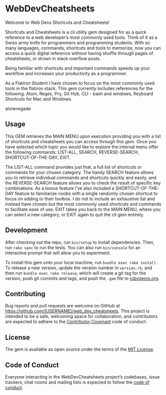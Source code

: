 # WebDevCheatsheets

Welcome to Web Devs Shortcuts and Cheatsheets!

Shortcuts and Cheatsheets is a cli utility gem designed for as a quick reference to a web developer’s most commonly used tools. Think of it as a Swiss army knife for programmers and programming students. With so many languages, commands, shortcuts and tools to memorize, now you can access a quick digital reference without having shuffle through pages of cheatsheets, or drown in stack overflow posts.

Being familiar with shortcuts and important commands speeds up your workflow and increases your productivity as a programmer.

As a Flatiron Student I have chosen to focus on the most commonly used tools in the flatiron stack.
This gem currently includes references for the following:  Atom, Regex, Pry, Git Hub, CLI - bash and windows, Keyboard Shortcuts for Mac and Windows.

atxrenegade

## Usage
This GEM retrieves the MAIN MENU upon execution providing you with a list of shortcuts and cheatsheets you can access through this gem. Once you have selected which topic you would like to explore the internal menu offer the following commands: LIST-ALL, SEARCH, REVERSE-SEARCH, SHORTCUT-OF-THE-DAY, EXIT.

The LIST-ALL command provides just that, a full list of shortcuts or commands for your chosen category.  The handy SEARCH feature allows you to retrieve individual commands and shortcuts quickly and easily,  and the  REVERSE-SEARCH feature allows you to check the result of specific key combinations.  As a bonus feature I’ve also included a SHORTCUT-OF-THE-DAY feature to familiarize noobs with a single randomly chosen shortcut to focus on adding to their toolbox. I do not to include an exhaustive list and instead have chosen but the most commonly used shortcuts and commands to facilitate ease of use.  EXIT takes you back to the MAIN MENU, where you can select a new category, or EXIT again to quit the cli gem entirely.

## Development

After checking out the repo, run `bin/setup` to install dependencies. Then, run `rake spec` to run the tests. You can also run `bin/console` for an interactive prompt that will allow you to experiment.

To install this gem onto your local machine, run `bundle exec rake install`. To release a new version, update the version number in `version.rb`, and then run `bundle exec rake release`, which will create a git tag for the version, push git commits and tags, and push the `.gem` file to [rubygems.org](https://rubygems.org).

## Contributing

Bug reports and pull requests are welcome on GitHub at https://github.com/[USERNAME]/web_dev_cheatsheets. This project is intended to be a safe, welcoming space for collaboration, and contributors are expected to adhere to the [Contributor Covenant](http://contributor-covenant.org) code of conduct.

## License

The gem is available as open source under the terms of the [MIT License](https://opensource.org/licenses/MIT).

## Code of Conduct

Everyone interacting in the WebDevCheatsheets project’s codebases, issue trackers, chat rooms and mailing lists is expected to follow the [code of conduct](https://github.com/[USERNAME]/web_dev_cheatsheets/blob/master/CODE_OF_CONDUCT.md).
